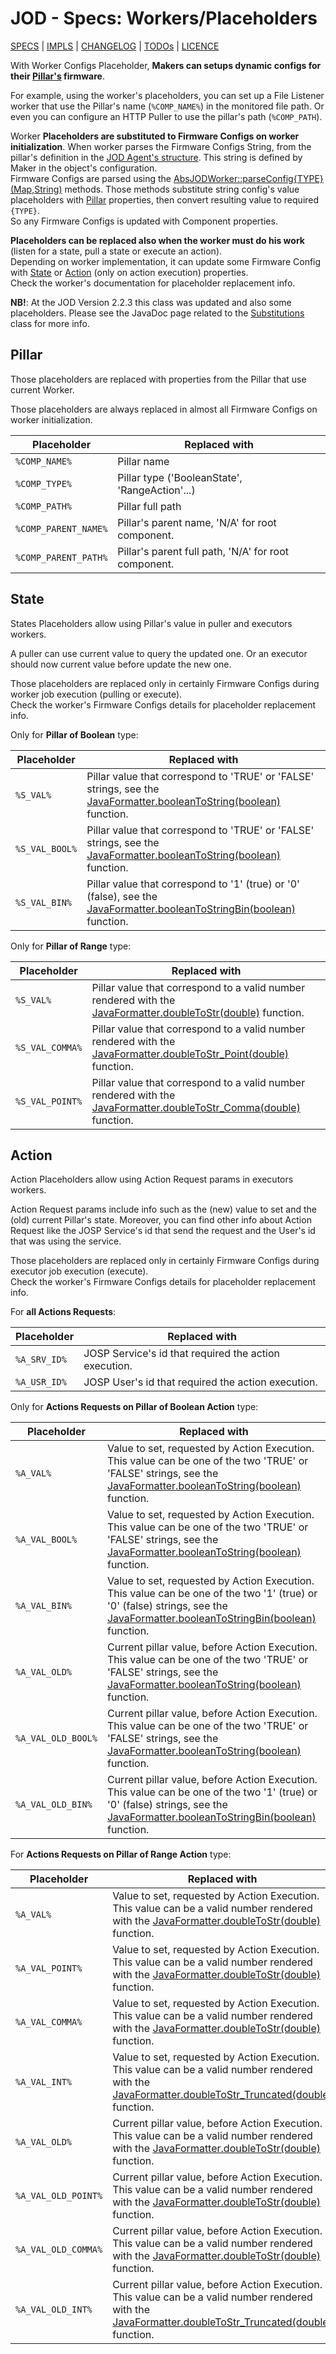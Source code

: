 # JOD - Specs: Workers/Placeholders

[SPECS](../specs.md) | [IMPLS](../impls.md) | [CHANGELOG](../../CHANGELOG.md) | [TODOs](../../TODOs.md) | [LICENCE](../../LICENCE.md)

With Worker Configs Placeholder, **Makers can setups dynamic configs for their
[Pillar's](../pillars) firmware**.

For example, using the worker's placeholders, you can set up a File Listener worker
that use the Pillar's name (```%COMP_NAME%```) in the monitored file path.
Or even you can configure an HTTP Puller to use the pillar's path (```%COMP_PATH```).

Worker **Placeholders are substituted to Firmware Configs on worker initialization**.
When worker parses the Firmware Configs String, from the pillar's definition in
the [JOD Agent's structure](../structure).
This string is defined by Maker in the object's configuration.<br/>
Firmware Configs are parsed using the [AbsJODWorker::parseConfig{TYPE}(Map,String)](/src/jospJOD/java/com/robypomper/josp/jod/executor/AbsJODWorker.java)
methods. Those methods substitute string config's value placeholders with
[Pillar](#pillar) properties, then convert resulting value to required ```{TYPE}```. <br/>
So any Firmware Configs is updated with Component properties.

**Placeholders can be replaced also when the worker must do his work** (listen
for a state, pull a state or execute an action).<br/>
Depending on worker implementation, it can update some Firmware Config with
[State](#state) or  [Action](#action) (only on action execution) properties. <br/>
Check the worker's documentation for placeholder replacement info.

**NB!**: At the JOD Version 2.2.3 this class was updated and also some placeholders.
Please see the JavaDoc page related to the [Substitutions](https://www.javadoc.io/static/com.robypomper.josp/jospJOD/2.2.3/com/robypomper/josp/jod/executor/Substitutions.html)
class for more info.

## Pillar

Those placeholders are replaced with properties from the Pillar that use current
Worker.

Those placeholders are always replaced in almost all Firmware Configs on worker
initialization.

| Placeholder              | Replaced with                                        |
|--------------------------|------------------------------------------------------|
| ```%COMP_NAME%```        | Pillar name                                          |
| ```%COMP_TYPE%```        | Pillar type ('BooleanState', 'RangeAction'...)       |
| ```%COMP_PATH%```        | Pillar full path                                     |
| ```%COMP_PARENT_NAME%``` | Pillar's parent name, 'N/A' for root component.      |
| ```%COMP_PARENT_PATH%``` | Pillar's parent full path, 'N/A' for root component. |

## State

States Placeholders allow using Pillar's value in puller and executors workers.

A puller can use current value to query the updated one.
Or an executor should now current value before update the new one.

Those placeholders are replaced only in certainly Firmware Configs during worker
job execution (pulling or execute).<br/>
Check the worker's Firmware Configs details for placeholder replacement info.

Only for **Pillar of Boolean** type:

| Placeholder        | Replaced with                                                                                                                                                                          |
|--------------------|----------------------------------------------------------------------------------------------------------------------------------------------------------------------------------------|
| ```%S_VAL%```      | Pillar value that correspond to 'TRUE' or 'FALSE' strings, see the [JavaFormatter.booleanToString(boolean)](/src/jospCommons/java/com/robypomper/java/JavaFormatter.java) function.    |
| ```%S_VAL_BOOL%``` | Pillar value that correspond to 'TRUE' or 'FALSE' strings, see the [JavaFormatter.booleanToString(boolean)](/src/jospCommons/java/com/robypomper/java/JavaFormatter.java) function.    |
| ```%S_VAL_BIN%```  | Pillar value that correspond to '1' (true) or '0' (false), see the [JavaFormatter.booleanToStringBin(boolean)](/src/jospCommons/java/com/robypomper/java/JavaFormatter.java) function. |

Only for **Pillar of Range** type:

| Placeholder         | Replaced with                                                                                                                                                                      |
|---------------------|------------------------------------------------------------------------------------------------------------------------------------------------------------------------------------|
| ```%S_VAL%```       | Pillar value that correspond to a valid number rendered with the [JavaFormatter.doubleToStr(double)](/src/jospCommons/java/com/robypomper/java/JavaFormatter.java) function.       |
| ```%S_VAL_COMMA%``` | Pillar value that correspond to a valid number rendered with the [JavaFormatter.doubleToStr_Point(double)](/src/jospCommons/java/com/robypomper/java/JavaFormatter.java) function. |
| ```%S_VAL_POINT%``` | Pillar value that correspond to a valid number rendered with the [JavaFormatter.doubleToStr_Comma(double)](/src/jospCommons/java/com/robypomper/java/JavaFormatter.java) function. |

## Action

Action Placeholders allow using Action Request params in executors workers.

Action Request params include info such as the (new) value to set and the (old)
current Pillar's state.
Moreover, you can find other info about Action Request like the JOSP Service's id
that send the request and the User's id that was using the service.

Those placeholders are replaced only in certainly Firmware Configs during executor
job execution (execute).<br/>
Check the worker's Firmware Configs details for placeholder replacement info.

For **all Actions Requests**:

| Placeholder      | Replaced with                                         |
|------------------|-------------------------------------------------------|
| ```%A_SRV_ID%``` | JOSP Service's id that required the action execution. |
| ```%A_USR_ID%``` | JOSP User's id that required the action execution.    |

Only for **Actions Requests on Pillar of Boolean Action** type:

| Placeholder            | Replaced with                                                                                                                                                                                                                                  |
|------------------------|------------------------------------------------------------------------------------------------------------------------------------------------------------------------------------------------------------------------------------------------|
| ```%A_VAL%```          | Value to set, requested by Action Execution. This value can be one of the two 'TRUE' or 'FALSE' strings, see the [JavaFormatter.booleanToString(boolean)](/src/jospCommons/java/com/robypomper/java/JavaFormatter.java) function.              |
| ```%A_VAL_BOOL%```     | Value to set, requested by Action Execution. This value can be one of the two 'TRUE' or 'FALSE' strings, see the [JavaFormatter.booleanToString(boolean)](/src/jospCommons/java/com/robypomper/java/JavaFormatter.java) function.              |
| ```%A_VAL_BIN%```      | Value to set, requested by Action Execution. This value can be one of the two '1' (true) or '0' (false) strings, see the [JavaFormatter.booleanToStringBin(boolean)](/src/jospCommons/java/com/robypomper/java/JavaFormatter.java) function.   |
| ```%A_VAL_OLD%```      | Current pillar value, before Action Execution. This value can be one of the two 'TRUE' or 'FALSE' strings, see the [JavaFormatter.booleanToString(boolean)](/src/jospCommons/java/com/robypomper/java/JavaFormatter.java) function.            |
| ```%A_VAL_OLD_BOOL%``` | Current pillar value, before Action Execution. This value can be one of the two 'TRUE' or 'FALSE' strings, see the [JavaFormatter.booleanToString(boolean)](/src/jospCommons/java/com/robypomper/java/JavaFormatter.java) function.            |
| ```%A_VAL_OLD_BIN%```  | Current pillar value, before Action Execution. This value can be one of the two '1' (true) or '0' (false) strings, see the [JavaFormatter.booleanToStringBin(boolean)](/src/jospCommons/java/com/robypomper/java/JavaFormatter.java) function. |

For **Actions Requests on Pillar of Range Action** type:

| Placeholder             | Replaced with                                                                                                                                                                                                           |
|-------------------------|-------------------------------------------------------------------------------------------------------------------------------------------------------------------------------------------------------------------------|
| ```%A_VAL%```           | Value to set, requested by Action Execution. This value can be a valid number rendered with the [JavaFormatter.doubleToStr(double)](/src/jospCommons/java/com/robypomper/java/JavaFormatter.java) function.             |
| ```%A_VAL_POINT%```     | Value to set, requested by Action Execution. This value can be a valid number rendered with the [JavaFormatter.doubleToStr(double)](/src/jospCommons/java/com/robypomper/java/JavaFormatter.java) function.             |
| ```%A_VAL_COMMA%```     | Value to set, requested by Action Execution. This value can be a valid number rendered with the [JavaFormatter.doubleToStr(double)](/src/jospCommons/java/com/robypomper/java/JavaFormatter.java) function.             |
| ```%A_VAL_INT%```       | Value to set, requested by Action Execution. This value can be a valid number rendered with the [JavaFormatter.doubleToStr_Truncated(double)](/src/jospCommons/java/com/robypomper/java/JavaFormatter.java) function.   |
| ```%A_VAL_OLD%```       | Current pillar value, before Action Execution. This value can be a valid number rendered with the [JavaFormatter.doubleToStr(double)](/src/jospCommons/java/com/robypomper/java/JavaFormatter.java) function.           |
| ```%A_VAL_OLD_POINT%``` | Current pillar value, before Action Execution. This value can be a valid number rendered with the [JavaFormatter.doubleToStr(double)](/src/jospCommons/java/com/robypomper/java/JavaFormatter.java) function.           |
| ```%A_VAL_OLD_COMMA%``` | Current pillar value, before  Action Execution. This value can be a valid number rendered with the [JavaFormatter.doubleToStr(double)](/src/jospCommons/java/com/robypomper/java/JavaFormatter.java) function.          |
| ```%A_VAL_OLD_INT%```   | Current pillar value, before Action Execution. This value can be a valid number rendered with the [JavaFormatter.doubleToStr_Truncated(double)](/src/jospCommons/java/com/robypomper/java/JavaFormatter.java) function. |
